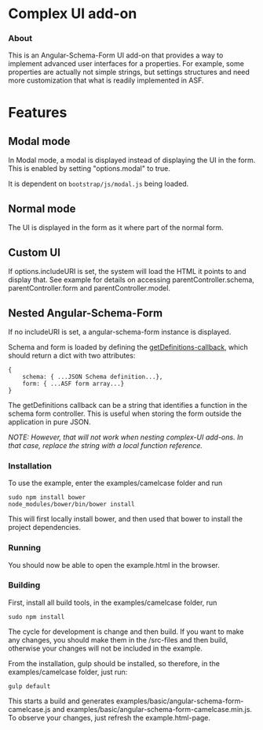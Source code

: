 
Complex UI add-on
=================
### About

This is an Angular-Schema-Form UI add-on that provides a way to implement advanced user interfaces for a properties.
For example, some properties are actually not simple strings, but settings structures and need more customization that
what is readily implemented in ASF.

# Features

## Modal mode
In Modal mode, a modal is displayed instead of displaying the UI in the form. 
This is enabled by setting "options.modal" to true.

It is dependent on `bootstrap/js/modal.js` being loaded. 

## Normal mode
The UI is displayed in the form as it where part of the normal form.

## Custom UI
If options.includeURI is set, the system will load the HTML it points to and display that.
See example for details on accessing parentController.schema, parentController.form and parentController.model. 

## Nested Angular-Schema-Form
If no includeURI is set, a angular-schema-form instance is displayed.

Schema and form is loaded by defining the [getDefinitions-callback](https://github.com/OptimalBPM/angular-schema-form-complex-ui/blob/master/example.js#L106), which should return a dict with two attributes:
```
{
    schema: { ...JSON Schema definition...},
    form: { ...ASF form array...}
}
```

The getDefinitions callback can be a string that identifies a function in the schema form controller. This is useful when storing the form outside the application in pure JSON.

_NOTE:  However, that will not work when nesting complex-UI add-ons. In that case, replace the string with a local function reference._

### Installation
To use the example, enter the examples/camelcase folder and run
    
    sudo npm install bower
    node_modules/bower/bin/bower install
    
This will first locally install bower, and then used that bower to install the project dependencies. 


### Running

You should now be able to open the example.html in the browser.


### Building

First, install all build tools, in the examples/camelcase folder, run

    sudo npm install


The cycle for development is change and then build. 
If you want to make any changes, you should make them in the /src-files and then build, otherwise your changes
will not be included in the example. 

From the installation, gulp should be installed, so therefore, in the examples/camelcase folder, just run: 
   
    gulp default
   
This starts a build and generates examples/basic/angular-schema-form-camelcase.js and examples/basic/angular-schema-form-camelcase.min.js.
To observe your changes, just refresh the example.html-page.